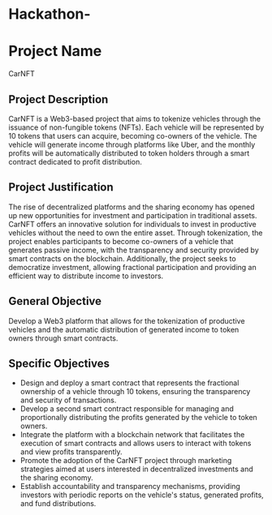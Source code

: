 # Hackathon-

# Project Name
CarNFT

## Project Description
CarNFT is a Web3-based project that aims to tokenize vehicles through the issuance of non-fungible tokens (NFTs). Each vehicle will be represented by 10 tokens that users can acquire, becoming co-owners of the vehicle. The vehicle will generate income through platforms like Uber, and the monthly profits will be automatically distributed to token holders through a smart contract dedicated to profit distribution.

## Project Justification
The rise of decentralized platforms and the sharing economy has opened up new opportunities for investment and participation in traditional assets. CarNFT offers an innovative solution for individuals to invest in productive vehicles without the need to own the entire asset. Through tokenization, the project enables participants to become co-owners of a vehicle that generates passive income, with the transparency and security provided by smart contracts on the blockchain. Additionally, the project seeks to democratize investment, allowing fractional participation and providing an efficient way to distribute income to investors.

## General Objective
Develop a Web3 platform that allows for the tokenization of productive vehicles and the automatic distribution of generated income to token owners through smart contracts.

## Specific Objectives
- Design and deploy a smart contract that represents the fractional ownership of a vehicle through 10 tokens, ensuring the transparency and security of transactions.
- Develop a second smart contract responsible for managing and proportionally distributing the profits generated by the vehicle to token owners.
- Integrate the platform with a blockchain network that facilitates the execution of smart contracts and allows users to interact with tokens and view profits transparently.
- Promote the adoption of the CarNFT project through marketing strategies aimed at users interested in decentralized investments and the sharing economy.
- Establish accountability and transparency mechanisms, providing investors with periodic reports on the vehicle's status, generated profits, and fund distributions.
